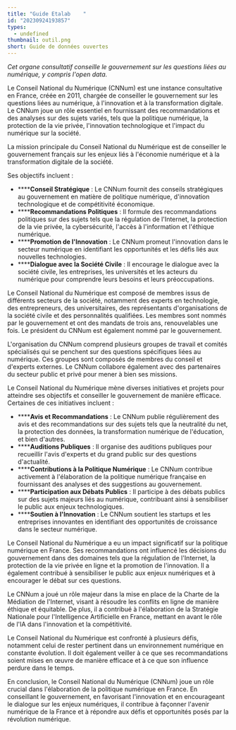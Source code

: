 ```yaml
---
title: "Guide Etalab    "
id: "20230924193857"
types:
  - undefined
thumbnail: outil.png
short: Guide de données ouvertes
---
```


*Cet organe consultatif conseille le gouvernement sur les questions liées au numérique, y compris l'open data.*

Le Conseil National du Numérique (CNNum) est une instance consultative en France, créée en 2011, chargée de conseiller le gouvernement sur les questions liées au numérique, à l'innovation et à la transformation digitale. Le CNNum joue un rôle essentiel en fournissant des recommandations et des analyses sur des sujets variés, tels que la politique numérique, la protection de la vie privée, l'innovation technologique et l'impact du numérique sur la société. 

La mission principale du Conseil National du Numérique est de conseiller le gouvernement français sur les enjeux liés à l'économie numérique et à la transformation digitale de la société. 

Ses objectifs incluent :

*   ******Conseil Stratégique** : Le CNNum fournit des conseils stratégiques au gouvernement en matière de politique numérique, d'innovation technologique et de compétitivité économique.
*   ******Recommandations Politiques** : Il formule des recommandations politiques sur des sujets tels que la régulation de l'Internet, la protection de la vie privée, la cybersécurité, l'accès à l'information et l'éthique numérique.
*   ******Promotion de l'Innovation** : Le CNNum promeut l'innovation dans le secteur numérique en identifiant les opportunités et les défis liés aux nouvelles technologies.
*   ******Dialogue avec la Société Civile** : Il encourage le dialogue avec la société civile, les entreprises, les universités et les acteurs du numérique pour comprendre leurs besoins et leurs préoccupations.

Le Conseil National du Numérique est composé de membres issus de différents secteurs de la société, notamment des experts en technologie, des entrepreneurs, des universitaires, des représentants d'organisations de la société civile et des personnalités qualifiées. Les membres sont nommés par le gouvernement et ont des mandats de trois ans, renouvelables une fois. Le président du CNNum est également nommé par le gouvernement.

L'organisation du CNNum comprend plusieurs groupes de travail et comités spécialisés qui se penchent sur des questions spécifiques liées au numérique. Ces groupes sont composés de membres du conseil et d'experts externes. Le CNNum collabore également avec des partenaires du secteur public et privé pour mener à bien ses missions.

Le Conseil National du Numérique mène diverses initiatives et projets pour atteindre ses objectifs et conseiller le gouvernement de manière efficace. Certaines de ces initiatives incluent :

*   ******Avis et Recommandations** : Le CNNum publie régulièrement des avis et des recommandations sur des sujets tels que la neutralité du net, la protection des données, la transformation numérique de l'éducation, et bien d'autres.
*   ******Auditions Publiques** : Il organise des auditions publiques pour recueillir l'avis d'experts et du grand public sur des questions d'actualité.
*   ******Contributions à la Politique Numérique** : Le CNNum contribue activement à l'élaboration de la politique numérique française en fournissant des analyses et des suggestions au gouvernement.
*   ******Participation aux Débats Publics** : Il participe à des débats publics sur des sujets majeurs liés au numérique, contribuant ainsi à sensibiliser le public aux enjeux technologiques.
*   ******Soutien à l'Innovation** : Le CNNum soutient les startups et les entreprises innovantes en identifiant des opportunités de croissance dans le secteur numérique.

Le Conseil National du Numérique a eu un impact significatif sur la politique numérique en France. Ses recommandations ont influencé les décisions du gouvernement dans des domaines tels que la régulation de l'Internet, la protection de la vie privée en ligne et la promotion de l'innovation. Il a également contribué à sensibiliser le public aux enjeux numériques et à encourager le débat sur ces questions.

Le CNNum a joué un rôle majeur dans la mise en place de la Charte de la Médiation de l'Internet, visant à résoudre les conflits en ligne de manière éthique et équitable. De plus, il a contribué à l'élaboration de la Stratégie Nationale pour l'Intelligence Artificielle en France, mettant en avant le rôle de l'IA dans l'innovation et la compétitivité.

Le Conseil National du Numérique est confronté à plusieurs défis, notamment celui de rester pertinent dans un environnement numérique en constante évolution. Il doit également veiller à ce que ses recommandations soient mises en œuvre de manière efficace et à ce que son influence perdure dans le temps.

En conclusion, le Conseil National du Numérique (CNNum) joue un rôle crucial dans l'élaboration de la politique numérique en France. En conseillant le gouvernement, en favorisant l'innovation et en encourageant le dialogue sur les enjeux numériques, il contribue à façonner l'avenir numérique de la France et à répondre aux défis et opportunités posés par la révolution numérique.
